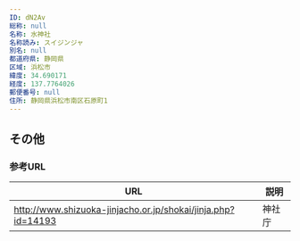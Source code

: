 ```yaml
---
ID: dN2Av
総称: null
名称: 水神社
名称読み: スイジンジャ
別名: null
都道府県: 静岡県
区域: 浜松市
緯度: 34.690171
経度: 137.7764026
郵便番号: null
住所: 静岡県浜松市南区石原町1
---
```


## その他

### 参考URL

| URL                                                          | 説明   |
| ------------------------------------------------------------ | ------ |
| http://www.shizuoka-jinjacho.or.jp/shokai/jinja.php?id=14193 | 神社庁 |
